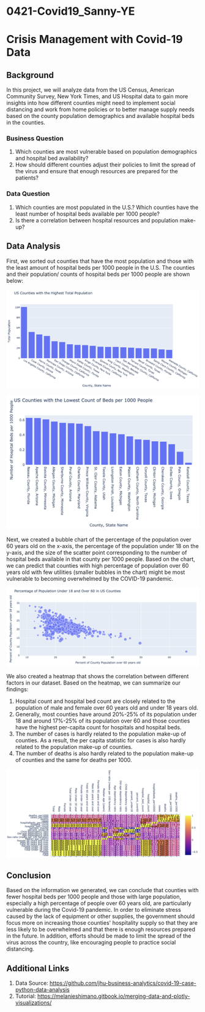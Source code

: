 # 0421-Covid19_Sanny-YE

# Crisis Management with Covid-19 Data
## Background 
In this project, we will analyze data from the US Census, American Community Survey, New York Times, and US Hospital data to gain more insights into how different counties might need to implement social distancing and work from home policies or to better manage supply needs based on the county population demographics and available hospital beds in the counties.

### Business Question
1) Which counties are most vulnerable based on population demographics and hospital bed availability?
2) How should different counties adjust their policies to limit the spread of the virus and ensure that enough resources are prepared for the patients?

### Data Question 
1) Which counties are most populated in the U.S.? Which counties have the least number of hospital beds available per 1000 people?
2) Is there a correlation between hospital resources and population make-up?

## Data Analysis
First, we sorted out counties that have the most population and those with the least amount of hospital beds per 1000 people in the U.S. The counties and their population/ counts of hospital beds per 1000 people are shown below:

![](Highest_pop.png)

![](Beds.png)

Next, we created a bubble chart of the percentage of the population over 60 years old on the x-axis, the percentage of the population under 18 on the y-axis, and the size of the scatter point corresponding to the number of hospital beds available in that county per 1000 people. Based on the chart, we can predict that counties with high percentage of population over 60 years old with few utilities (smaller bubbles in the chart) might be most vulnerable to becoming overwhelmed by the COVID-19 pandemic.

![](Bed_counts_per_1000.png)


We also created a heatmap that shows the correlation between different factors in our dataset. Based on the heatmap, we can summarize our findings:
1) Hospital count and hospital bed count are closely related to the population of male and female over 60 years old and under 18 years old. 
2) Generally, most counties have around 20%-25% of its population under 18 and around 17%-25% of its population over 60 and those counties have the highest per-capita count for hospitals and hospital beds. 
3) The number of cases is hardly related to the population make-up of counties. As a result, the per capita statistic for cases is also hardly related to the population make-up of counties.
4) The number of deaths is also hardly related to the population make-up of counties and the same for deaths per 1000.

![](Heatmap.png)


## Conclusion
Based on the information we generated, we can conclude that counties with fewer hospital beds per 1000 people and those with large population, especially a high percentage of people over 60 years old, are particularly vulnerable during the Covid-19 pandemic. In order to eliminate stress caused by the lack of equipment or other supplies, the government should focus more on increasing those counties' hospitality supply so that they are less likely to be overwhelmed and that there is enough resources prepared in the future. In addition, efforts should be made to limit the spread of the virus across the country, like encouraging people to practice social distancing.

## Additional Links
1) Data Source: https://github.com/jhu-business-analytics/covid-19-case-python-data-analysis
2) Tutorial: https://melanieshimano.gitbook.io/merging-data-and-plotly-visualizations/
